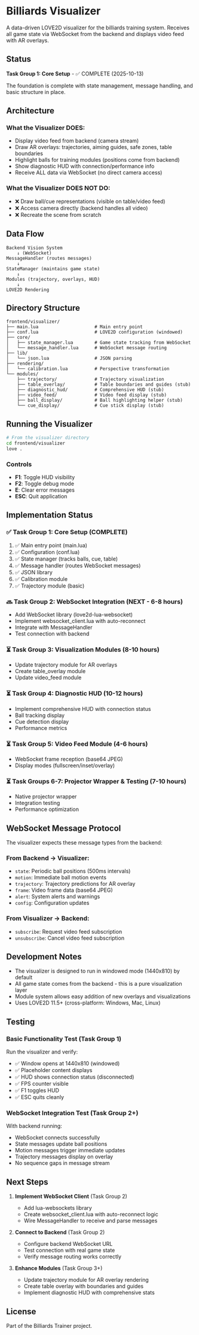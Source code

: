 # Billiards Visualizer

A data-driven LOVE2D visualizer for the billiards training system. Receives all game state via WebSocket from the backend and displays video feed with AR overlays.

## Status

**Task Group 1: Core Setup** - ✅ COMPLETE (2025-10-13)

The foundation is complete with state management, message handling, and basic structure in place.

## Architecture

### What the Visualizer DOES:
- Display video feed from backend (camera stream)
- Draw AR overlays: trajectories, aiming guides, safe zones, table boundaries
- Highlight balls for training modules (positions come from backend)
- Show diagnostic HUD with connection/performance info
- Receive ALL data via WebSocket (no direct camera access)

### What the Visualizer DOES NOT DO:
- ❌ Draw ball/cue representations (visible on table/video feed)
- ❌ Access camera directly (backend handles all video)
- ❌ Recreate the scene from scratch

## Data Flow

```
Backend Vision System
    ↓ (WebSocket)
MessageHandler (routes messages)
    ↓
StateManager (maintains game state)
    ↓
Modules (trajectory, overlays, HUD)
    ↓
LOVE2D Rendering
```

## Directory Structure

```
frontend/visualizer/
├── main.lua                     # Main entry point
├── conf.lua                     # LOVE2D configuration (windowed)
├── core/
│   ├── state_manager.lua        # Game state tracking from WebSocket
│   └── message_handler.lua      # WebSocket message routing
├── lib/
│   └── json.lua                 # JSON parsing
├── rendering/
│   └── calibration.lua          # Perspective transformation
└── modules/
    ├── trajectory/              # Trajectory visualization
    ├── table_overlay/           # Table boundaries and guides (stub)
    ├── diagnostic_hud/          # Comprehensive HUD (stub)
    ├── video_feed/              # Video feed display (stub)
    ├── ball_display/            # Ball highlighting helper (stub)
    └── cue_display/             # Cue stick display (stub)
```

## Running the Visualizer

```bash
# From the visualizer directory
cd frontend/visualizer
love .
```

### Controls

- **F1**: Toggle HUD visibility
- **F2**: Toggle debug mode
- **E**: Clear error messages
- **ESC**: Quit application

## Implementation Status

### ✅ Task Group 1: Core Setup (COMPLETE)
1. ✅ Main entry point (main.lua)
2. ✅ Configuration (conf.lua)
3. ✅ State manager (tracks balls, cue, table)
4. ✅ Message handler (routes WebSocket messages)
5. ✅ JSON library
6. ✅ Calibration module
7. ✅ Trajectory module (basic)

### 🔜 Task Group 2: WebSocket Integration (NEXT - 6-8 hours)
- Add WebSocket library (love2d-lua-websocket)
- Implement websocket_client.lua with auto-reconnect
- Integrate with MessageHandler
- Test connection with backend

### ⏳ Task Group 3: Visualization Modules (8-10 hours)
- Update trajectory module for AR overlays
- Create table_overlay module
- Update video_feed module

### ⏳ Task Group 4: Diagnostic HUD (10-12 hours)
- Implement comprehensive HUD with connection status
- Ball tracking display
- Cue detection display
- Performance metrics

### ⏳ Task Group 5: Video Feed Module (4-6 hours)
- WebSocket frame reception (base64 JPEG)
- Display modes (fullscreen/inset/overlay)

### ⏳ Task Groups 6-7: Projector Wrapper & Testing (7-10 hours)
- Native projector wrapper
- Integration testing
- Performance optimization

## WebSocket Message Protocol

The visualizer expects these message types from the backend:

### From Backend → Visualizer:
- `state`: Periodic ball positions (500ms intervals)
- `motion`: Immediate ball motion events
- `trajectory`: Trajectory predictions for AR overlay
- `frame`: Video frame data (base64 JPEG)
- `alert`: System alerts and warnings
- `config`: Configuration updates

### From Visualizer → Backend:
- `subscribe`: Request video feed subscription
- `unsubscribe`: Cancel video feed subscription

## Development Notes

- The visualizer is designed to run in windowed mode (1440x810) by default
- All game state comes from the backend - this is a pure visualization layer
- Module system allows easy addition of new overlays and visualizations
- Uses LOVE2D 11.5+ (cross-platform: Windows, Mac, Linux)

## Testing

### Basic Functionality Test (Task Group 1)
Run the visualizer and verify:
- ✅ Window opens at 1440x810 (windowed)
- ✅ Placeholder content displays
- ✅ HUD shows connection status (disconnected)
- ✅ FPS counter visible
- ✅ F1 toggles HUD
- ✅ ESC quits cleanly

### WebSocket Integration Test (Task Group 2+)
With backend running:
- WebSocket connects successfully
- State messages update ball positions
- Motion messages trigger immediate updates
- Trajectory messages display on overlay
- No sequence gaps in message stream

## Next Steps

1. **Implement WebSocket Client** (Task Group 2)
   - Add lua-websockets library
   - Create websocket_client.lua with auto-reconnect logic
   - Wire MessageHandler to receive and parse messages

2. **Connect to Backend** (Task Group 2)
   - Configure backend WebSocket URL
   - Test connection with real game state
   - Verify message routing works correctly

3. **Enhance Modules** (Task Group 3+)
   - Update trajectory module for AR overlay rendering
   - Create table overlay with boundaries and guides
   - Implement diagnostic HUD with comprehensive stats

## License

Part of the Billiards Trainer project.
